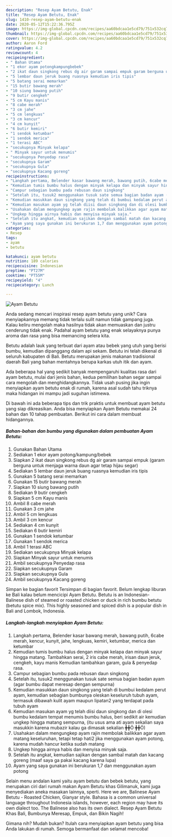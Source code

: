 ```yaml
---
description: "Resep Ayam Betutu, Enak"
title: "Resep Ayam Betutu, Enak"
slug: 1410-resep-ayam-betutu-enak
date: 2020-05-12T15:22:36.795Z
image: https://img-global.cpcdn.com/recipes/aa60bdcaa1e5cd79/751x532cq70/ayam-betutu-foto-resep-utama.jpg
thumbnail: https://img-global.cpcdn.com/recipes/aa60bdcaa1e5cd79/751x532cq70/ayam-betutu-foto-resep-utama.jpg
cover: https://img-global.cpcdn.com/recipes/aa60bdcaa1e5cd79/751x532cq70/ayam-betutu-foto-resep-utama.jpg
author: Aaron Ford
ratingvalue: 4.2
reviewcount: 4
recipeingredient:
- " Bahan Utama"
- "1 ekor ayam potongkampungbebek"
- "2 ikat daun singkong rebus dg air garam sampai empuk garam berguna untuk menjaga warna daun agar tetap hijau segar"
- "5 lembar daun jeruk buang ruasnya kemudian iris tipis"
- "5 batang serai memarkan"
- "15 butir bawang merah"
- "10 siung bawang putih"
- "9 butir cengkeh"
- "5 cm Kayu manis"
- "8 cabe merah"
- "3 cm jahe"
- "5 cm lengkuas"
- "3 cm kencur"
- "4 cm kunyit"
- "6 butir kemiri"
- "1 sendok ketumbar"
- "1 sendok merica"
- "1 terasi ABC"
- "secukupnya Minyak kelapa"
- " Minyak sayur untuk menumis"
- "secukupnya Penyedap rasa"
- "secukupnya Garam"
- "secukupnya Gula"
- "secukupnya Kacang goreng"
recipeinstructions:
- "Langkah pertama, Belender kasar bawang merah, bawang putih, 6cabe merah, kencur, kunyit, jahe, lengkuas, kemiri, ketumbar, merica dan ketumbar"
- "Kemudian tumis bumbu halus dengan minyak kelapa dan minyak sayur hingga matang. Tambahkan serai, 2 iris cabe merah, irisan daun jeruk, cengkeh, kayu manis Kemudian tambahkan garam, gula &amp; penyedap rasa."
- "Campur sebagian bumbu pada rebusan daun singkong"
- "Setelah itu, tusuk2 menggunakan tusuk sate semua bagian badan ayam (agar bumbu dapat meresap dengan sempurna)"
- "Kemudian masukkan daun singkong yang telah di bumbui kedalam perut ayam, kemudian sebagian bumbunya oleskan keseluruh tubuh ayam, termasuk dibawah kulit ayam maupun lipatan2 yang terdapat pada tubuh ayam"
- "Kemudian masukan ayam yg telah diisi daun singkong dan di olesi bumbu kedalam tempat menumis bumbu halus, beri sedikit air kemudian ungkep hingga matang sempurna, (itu usus ama ati ayam sekalian saya masukkin karena mubazir kalau ga dimasak sekalian ╋╋Ö ╋╋Ö)"
- "Usahakan dalam mengungkep ayam rajin membolak balikkan agar ayam matang keseluruhan, tetapi tetap hati2 jika menggunakan ayam potong, karena mudah hancur ketika sudah matang"
- "Ungkep hingga airnya habis dan menyisa minyak saja."
- "Setelah itu angkat, kemudian sajikan dengan sambal matah dan kacang goreng (maaf saya ga pakai kacang karena lupa)"
- "Ayam yang saya gunakan ini berukuran 1,7 dan menggunakan ayam potong"
categories:
- Resep
tags:
- ayam
- betutu

katakunci: ayam betutu 
nutrition: 189 calories
recipecuisine: Indonesian
preptime: "PT27M"
cooktime: "PT55M"
recipeyield: "4"
recipecategory: Lunch

---
```



![Ayam Betutu](https://img-global.cpcdn.com/recipes/aa60bdcaa1e5cd79/751x532cq70/ayam-betutu-foto-resep-utama.jpg)

Anda sedang mencari inspirasi resep ayam betutu yang unik? Cara menyiapkannya memang tidak terlalu sulit namun tidak gampang juga. Kalau keliru mengolah maka hasilnya tidak akan memuaskan dan justru cenderung tidak enak. Padahal ayam betutu yang enak selayaknya punya aroma dan rasa yang bisa memancing selera kita.

Betutu adalah lauk yang terbuat dari ayam atau bebek yang utuh yang berisi bumbu, kemudian dipanggang dalam api sekam. Betutu ini telah dikenal di seluruh kabupaten di Bali. Betutu merupakan jenis makanan tradisional daerah Bali yang bahan mentahnya berupa karkas utuh itik dan ayam.

Ada beberapa hal yang sedikit banyak mempengaruhi kualitas rasa dari ayam betutu, mulai dari jenis bahan, kedua pemilihan bahan segar sampai cara mengolah dan menghidangkannya. Tidak usah pusing jika ingin menyiapkan ayam betutu enak di rumah, karena asal sudah tahu triknya maka hidangan ini mampu jadi suguhan istimewa.


Di bawah ini ada beberapa tips dan trik praktis untuk membuat ayam betutu yang siap dikreasikan. Anda bisa menyiapkan Ayam Betutu memakai 24 bahan dan 10 tahap pembuatan. Berikut ini cara dalam membuat hidangannya.

<!--inarticleads1-->

##### Bahan-bahan dan bumbu yang digunakan dalam pembuatan Ayam Betutu:

1. Gunakan  Bahan Utama
1. Sediakan 1 ekor ayam potong/kampung/bebek
1. Siapkan 2 ikat daun singkong rebus dg air garam sampai empuk (garam berguna untuk menjaga warna daun agar tetap hijau segar)
1. Sediakan 5 lembar daun jeruk buang ruasnya kemudian iris tipis
1. Gunakan 5 batang serai memarkan
1. Gunakan 15 butir bawang merah
1. Siapkan 10 siung bawang putih
1. Sediakan 9 butir cengkeh
1. Siapkan 5 cm Kayu manis
1. Ambil 8 cabe merah
1. Gunakan 3 cm jahe
1. Ambil 5 cm lengkuas
1. Ambil 3 cm kencur
1. Sediakan 4 cm kunyit
1. Sediakan 6 butir kemiri
1. Gunakan 1 sendok ketumbar
1. Gunakan 1 sendok merica
1. Ambil 1 terasi ABC
1. Sediakan secukupnya Minyak kelapa
1. Siapkan  Minyak sayur untuk menumis
1. Ambil secukupnya Penyedap rasa
1. Siapkan secukupnya Garam
1. Siapkan secukupnya Gula
1. Ambil secukupnya Kacang goreng


Simpan ke bagian favorit Tersimpan di bagian favorit. Belum lengkap liburan ke Bali kalau belum mencicipi Ayam Betutu. Betutu is an Indonesian-Balinese dish of steamed or roasted chicken or duck in rich bumbu betutu (betutu spice mix). This highly seasoned and spiced dish is a popular dish in Bali and Lombok, Indonesia. 

<!--inarticleads2-->

##### Langkah-langkah menyiapkan Ayam Betutu:

1. Langkah pertama, Belender kasar bawang merah, bawang putih, 6cabe merah, kencur, kunyit, jahe, lengkuas, kemiri, ketumbar, merica dan ketumbar
1. Kemudian tumis bumbu halus dengan minyak kelapa dan minyak sayur hingga matang. Tambahkan serai, 2 iris cabe merah, irisan daun jeruk, cengkeh, kayu manis Kemudian tambahkan garam, gula &amp; penyedap rasa.
1. Campur sebagian bumbu pada rebusan daun singkong
1. Setelah itu, tusuk2 menggunakan tusuk sate semua bagian badan ayam (agar bumbu dapat meresap dengan sempurna)
1. Kemudian masukkan daun singkong yang telah di bumbui kedalam perut ayam, kemudian sebagian bumbunya oleskan keseluruh tubuh ayam, termasuk dibawah kulit ayam maupun lipatan2 yang terdapat pada tubuh ayam
1. Kemudian masukan ayam yg telah diisi daun singkong dan di olesi bumbu kedalam tempat menumis bumbu halus, beri sedikit air kemudian ungkep hingga matang sempurna, (itu usus ama ati ayam sekalian saya masukkin karena mubazir kalau ga dimasak sekalian ╋╋Ö ╋╋Ö)
1. Usahakan dalam mengungkep ayam rajin membolak balikkan agar ayam matang keseluruhan, tetapi tetap hati2 jika menggunakan ayam potong, karena mudah hancur ketika sudah matang
1. Ungkep hingga airnya habis dan menyisa minyak saja.
1. Setelah itu angkat, kemudian sajikan dengan sambal matah dan kacang goreng (maaf saya ga pakai kacang karena lupa)
1. Ayam yang saya gunakan ini berukuran 1,7 dan menggunakan ayam potong


Selain menu andalan kami yaitu ayam betutu dan bebek betutu, yang merupakan ciri dari rumah makan Ayam Betutu khas Gilimanuk, kami juga menyediakan aneka masakan lainnya, sperti. Here we are, Balinese Ayam Betutu - Roasted Chicken, Gianyar style. Bahasa is a common universal language throughout Indonesia islands, however, each region may have its own dialect too. The Balinese also has its own dialect. Resep Ayam Betutu Khas Bali, Bumbunya Meresap, Empuk, dan Bikin Nagih! 

Gimana nih? Mudah bukan? Itulah cara menyiapkan ayam betutu yang bisa Anda lakukan di rumah. Semoga bermanfaat dan selamat mencoba!
